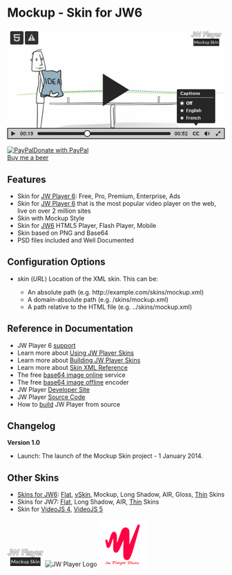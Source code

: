 # Mockup - Skin for JW6

<img src="https://github.com/mrwii/mockup-skin-for-jw6/blob/master/preview-mockup-skin.jpg" alt="Preview: Mockup - Skin for JW6" title="Preview: Mockup - Skin for JW6"/>

<a href="https://www.paypal.com/cgi-bin/webscr?cmd=_donations&business=XFCKSUFLUZMTS&lc=VN&item_name=Mr%2e%20Wii%20%20Studio&currency_code=USD&bn=PP%2dDonationsBF%3abtn_donate_LG%2egif%3aNonHosted" target="_blank"><img src="https://www.paypalobjects.com/en_US/i/btn/btn_donate_LG.gif" border="0" name="submit" alt="PayPalDonate with PayPal" width="92" height="26"></a><br/><a href="https://www.paypal.com/cgi-bin/webscr?cmd=_donations&business=XFCKSUFLUZMTS&lc=VN&item_name=Mr%2e%20Wii%20%20Studio&currency_code=USD&bn=PP%2dDonationsBF%3abtn_donate_LG%2egif%3aNonHosted" target="_blank">Buy me a beer</a>

<h2>Features</h2>
<ul>
  <li>Skin for <a href="https://support.jwplayer.com/customer/portal/topics/826390-jw6-only/articles" target="_blank">JW Player 6</a>: Free, Pro, Premium, Enterprise, Ads</li>
  <li>Skin for <a href="https://support.jwplayer.com/customer/portal/topics/826390-jw6-only/articles" target="_blank">JW Player 6</a> that is the most popular video player on the web, live on over 2 million sites</li>
  <li>Skin with Mockup Style</li>
  <li>Skin for <a href="https://support.jwplayer.com/customer/portal/topics/826390-jw6-only/articles" target="_blank">JW6</a> HTML5 Player, Flash Player, Mobile</li>
  <li>Skin based on PNG and Base64</li>
  <li>PSD files included and Well Documented</li>
</ul>

<h2>Configuration Options</h2><ul>
  <li>skin (<em>URL</em>) Location of the XML skin. This can be:</li>
  <ul>
    <li>An absolute path (e.g. http://example.com/skins/mockup.xml)</li>
    <li>A domain-absolute path (e.g. /skins/mockup.xml)</li>
    <li>A path relative to the HTML file (e.g. ../skins/mockup.xml)</li>
  </ul>
</ul>

<h2>Reference in Documentation</h2>
<ul>
  <li>JW Player 6 <a href="https://support.jwplayer.com/customer/en/portal/topics/826390-jw6-only/articles" target="_blank">support</a></li>
  <li>Learn more about <a href="https://support.jwplayer.com/customer/en/portal/articles/2051701-jw6-using-jw-player-skins" target="_blank">Using JW Player Skins</a></li>
  <li>Learn more about <a href="https://support.jwplayer.com/customer/en/portal/articles/2051702-jw6-building-jw-player-skins" target="_blank">Building JW Player Skins</a></li>
  <li>Learn more about <a href="https://support.jwplayer.com/customer/en/portal/articles/2051708-jw6-skin-xml-reference" target="_blank">Skin XML Reference</a></li>
  <li>The free <a href="http://www.askapache.com/online-tools/base64-image-converter/" target="_blank">base64 image online</a> service</li>
  <li>The free <a href="https://github.com/hollandben/base64-image-encoder" target="_blank">base64 image offline</a> encoder</li>
  <li>JW Player <a href="https://github.com/jwplayer/jwplayer" target="_blank">Developer Site</a></li>
  <li>JW Player <a href="https://github.com/jwplayer/jwplayer/releases" target="_blank">Source Code</a></li>
  <li>How to <a href="https://github.com/jwplayer/jwplayer/blob/master/README.md" target="_blank">build</a> JW Player from source</li>
</ul>

<h2>Changelog</h2>
<strong>Version 1.0</strong>
<ul>
  <li>Launch: The launch of the Mockup Skin project - 1 January 2014.</li>
</ul>

<h2>Other Skins</h2>
<ul>
  <li><a href="http://codecanyon.net/user/facetheme/portfolio?ref=FaceTheme" target="_blank">Skins for JW6</a>: <a href="http://codecanyon.net/item/flat-skin-for-jw6/14395880?ref=FaceTheme" target="_blank">Flat</a>, <a href="http://codecanyon.net/item/vskin-for-jw6/14584027?ref=FaceTheme" target="_blank">vSkin</a>, Mockup, Long Shadow, AIR, Gloss, <a href="http://codecanyon.net/item/thin-skin-for-jw6/14429939?ref=FaceTheme" target="_blank">Thin</a> Skins</li>
  <li>Skins for JW7: <a href="http://codecanyon.net/item/flat-skin-retina-for-jw7/12752001?ref=FaceTheme" target="_blank">Flat</a>, Long Shadow, AIR, <a href="http://codecanyon.net/item/thin-skin-retina-for-jw7/13834750?ref=FaceTheme" target="_blank">Thin</a> Skins</li>
  <li>Skin for <a href="http://codecanyon.net/item/flat-skin-retina-for-videojs-4/12996945?ref=FaceTheme" target="_blank">VideoJS 4</a>, <a href="http://codecanyon.net/item/flat-skin-retina-for-videojs-5/14291168?ref=FaceTheme" target="_blank">VideoJS 5</a></li>
</ul>

<img height="41px" src="https://github.com/mrwii/mockup-skin-for-jw6/blob/master/logo_mockup.png" alt="Logo Mockup skin" title="Logo Mockup skin"/>  <img height="60px" src="http://www.jwplayer.com/wp-content/uploads/JWP-GitHub-Banner-1.png" alt="JW Player Logo" title="JW Player Logo"/>  <img height="110px" src="https://github.com/mrwii/mockup-skin-for-jw6/blob/master/jwplayer-skins.png" alt="JW Player Skins" title="JW Player Skins"/>

